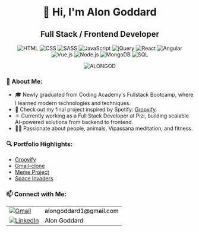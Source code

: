 <h1 align="center">👋 Hi, I'm Alon Goddard</h1>
<h2 align="center">Full Stack / Frontend Developer</h2>

<p align="center">
  <img src="https://img.icons8.com/color/48/000000/html-5.png" alt="HTML"/>
  <img src="https://img.icons8.com/color/48/000000/css3.png" alt="CSS"/>
  <img src="https://img.icons8.com/color/48/000000/sass.png" alt="SASS"/>
  <img src="https://img.icons8.com/color/48/000000/javascript.png" alt="JavaScript"/>
  <img src="https://img.icons8.com/ios-filled/50/4a90e2/jquery.png" alt="jQuery"/>
  <img src="https://img.icons8.com/plasticine/48/000000/react.png" alt="React"/>
  <img src="https://img.icons8.com/color/48/000000/angularjs.png" alt="Angular"/>
  <img src="https://img.icons8.com/color/48/000000/vue-js.png" alt="Vue.js"/>
  <img src="https://img.icons8.com/color/48/000000/nodejs.png" alt="Node.js"/>
<!--   <img src="https://img.icons8.com/officel/48/000000/php-logo.png" alt="PHP"/> -->
  <img src="https://img.icons8.com/color/48/000000/mongodb.png" alt="MongoDB"/>
  <img src="https://img.icons8.com/color/48/000000/sql.png" alt="SQL"/>
</p>

<p align="center">
  <img src="https://github-readme-streak-stats.herokuapp.com/?user=ALONGOD" alt="ALONGOD" />
</p>

### 🌟 About Me:
- 🎓 Newly graduated from Coding Academy's Fullstack Bootcamp, where I learned modern technologies and techniques.
- 🔗 Check out my final project inspired by Spotify: [Groovify](https://groovify-backend-3393.onrender.com).
- ⚛ Currently working as a Full Stack Developer at Pizi, building scalable AI-powered solutions from backend to frontend.
- 🧘‍♂️ Passionate about people, animals, Vipassana meditation, and fitness.

### 🔍 Portfolio Highlights:
- [Groovify](https://groovify-backend-3393.onrender.com)
- [Gmail-clone](https://alongod.github.io/Gmail-clone/)
- [Meme Project](https://alongod.github.io/Meme-generator/)
- [Space Invaders](https://alongod.github.io/Space-Invaders/)


### 📫 Connect with Me:
<table>
  <tr>
    <td><a href="mailto:alongoddard1@gmail.com"><img src="https://img.icons8.com/color/48/000000/gmail.png" alt="Gmail" style="vertical-align: middle;" /></a></td>
    <td><a href="mailto:alongoddard1@gmail.com" style="vertical-align: middle; text-decoration: none; color: black;">alongoddard1@gmail.com</a></td>
  </tr>
  <tr>
    <td><a href="https://www.linkedin.com/in/alon-goddard/"><img src="https://img.icons8.com/fluent/48/000000/linkedin.png" alt="LinkedIn" style="vertical-align: middle;" /></a></td>
    <td><a href="https://www.linkedin.com/in/alon-goddard/" style="vertical-align: middle; text-decoration: none; color: black;">Alon Goddard</a></td>
  </tr>
</table>



